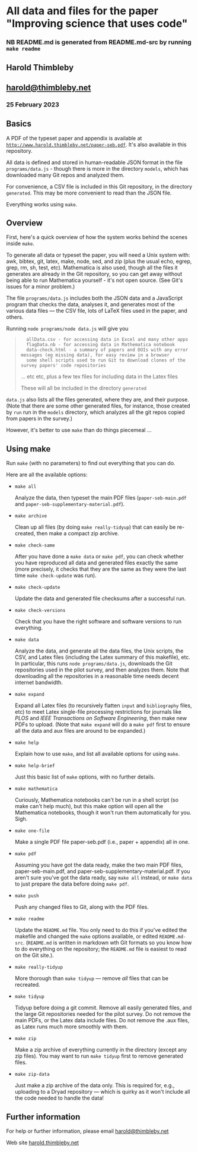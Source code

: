 # All data and files for the paper "Improving science that uses code"
### NB README.md is generated from README.md-src by running `make readme`

## Harold Thimbleby

## [harold@thimbleby.net](mailto:harold@thimbleby.net)

### 25 February 2023

## Basics

A PDF of the typeset paper and appendix is available at [`http://www.harold.thimbleby.net/paper-seb.pdf`](http://www.harold.thimbleby.net/paper-seb.pdf). It's also available in this repository.

All data is defined and stored in human-readable JSON format in the file `programs/data.js` - though there is more in the directory `models`, which has downloaded many Git repos and analyzed them.

For convenience, a CSV file is included in this Git repository, in the directory `generated`. This may be more convenient to read than the JSON file.

Everything works using `make`.

## Overview

First, here's a quick overview of how the system works behind the scenes inside `make`.

To generate all data or typeset the paper, you will need a Unix system with: awk, bibtex, git, latex, make, node, sed, and zip (plus the usual echo, egrep, grep, rm, sh, test, etc). Mathematica is also used, though all the files it generates are already in the Git repository, so you can get away without being able to run Mathematica yourself - it's not open source. (See Git's issues for a minor problem.)

The file `programs/data.js` includes both the JSON data and a JavaScript program that checks the data, analyses it, and generates most of the various data files &mdash; the CSV file, lots of LaTeX files used in the paper, and others.

Running `node programs/node data.js` will give you

>       allData.csv - for accessing data in Excel and many other apps
>       flagData.nb - for accessing data in Mathematica notebook
>       data-check.html - a summary of papers and DOIs with any error messages (eg missing data), for easy review in a browser
>       some shell scripts used to run Git to download clones of the survey papers' code repositories
>    ... etc etc, plus a few tex files for including data in the Latex files
>
>	These will all be included in the directory `generated`
 
`data.js` also lists all the files generated, where they are, and their purpose. (Note that there are some other generated files, for instance, those created by `run` run in the `models` directory, which analyzes all the git repos copied from papers in the survey.)

However, it's better to use `make` than do things piecemeal ...

## Using make

Run `make` (with no parameters) to find out everything that you can do. 

Here are all the available options:


* `make all`

    Analyze the data, then typeset the main PDF files (`paper-seb-main.pdf` and `paper-seb-supplementary-material.pdf`).

* `make archive`

    Clean up all files (by doing `make really-tidyup`) that can easily be re-created, then make a compact zip archive.

* `make check-same`

    After you have done a `make data` or `make pdf`, you can check whether you have reproduced all data and generated files exactly the same (more precisely, it checks that they are the same as they were the last time `make check-update` was run).

* `make check-update`

    Update the data and generated file checksums after a successful run.

* `make check-versions`

    Check that you have the right software and software versions to run everything.

* `make data`

    Analyze the data, and generate all the data files, the Unix scripts, the CSV, and Latex files (including the Latex summary of this makefile), etc. In particular, this runs `node programs/data.js`, downloads the Git repositories used in the pilot survey, and then analyzes them. Note that downloading all the repositories in a reasonable time needs decent internet bandwidth.

* `make expand`

    Expand all Latex files (to recursively flatten `input` and `bibliography` files, etc) to meet Latex single-file processing restrictions for journals like *PLOS* and *IEEE Transactions on Software Engineering*, then make new PDFs to upload. (Note that `make expand` will do a `make pdf` first to ensure all the data and aux files are around to be expanded.)

* `make help`

    Explain how to use `make`, and list all available options for using `make`.

* `make help-brief`

    Just this basic list of `make` options, with no further details.

* `make mathematica`

    Curiously, Mathematica notebooks can't be run in a shell script (so make can't help much), but this make option will open all the Mathematica notebooks, though it won't run them automatically for you. Sigh.

* `make one-file`

    Make a single PDF file paper-seb.pdf (i.e., paper + appendix) all in one.

* `make pdf`

    Assuming you have got the data ready, make the two main PDF files, paper-seb-main.pdf, and paper-seb-supplementary-material.pdf. If you aren't sure you've got the data ready, say `make all` instead, or `make data` to just prepare the data before doing `make pdf`.

* `make push`

    Push any changed files to Git, along with the PDF files.

* `make readme`

    Update the `README.md` file. You only need to do this if you've edited the makefile and changed the `make` options available, or edited `README.md-src`. (`README.md` is written in markdown wth Git formats so you know how to do everything on the repository; the `README.md` file is easiest to read on the Git site.).

* `make really-tidyup`

    More thorough than `make tidyup` &mdash; remove *all* files that can be recreated.

* `make tidyup`

    Tidyup before doing a git commit. Remove all easily generated files, and the large Git repositories needed for the pilot survey. Do not remove the main PDFs, or the Latex data include files. Do not remove the .aux files, as Latex runs much more smoothly with them.

* `make zip`

    Make a zip archive of everything currently in the directory (except any zip files). You may want to run `make tidyup` first to remove generated files.

* `make zip-data`

    Just make a zip archive of the data only. This is required for, e.g., uploading to a Dryad repository &mdash; which is quirky as it won't include all the code needed to handle the data!
        
## Further information

For help or further information, please email [harold@thimbleby.net](mailto:harold@thimbleby.net)

Web site [harold.thimbleby.net](http://www.harold.thimbleby.net)


